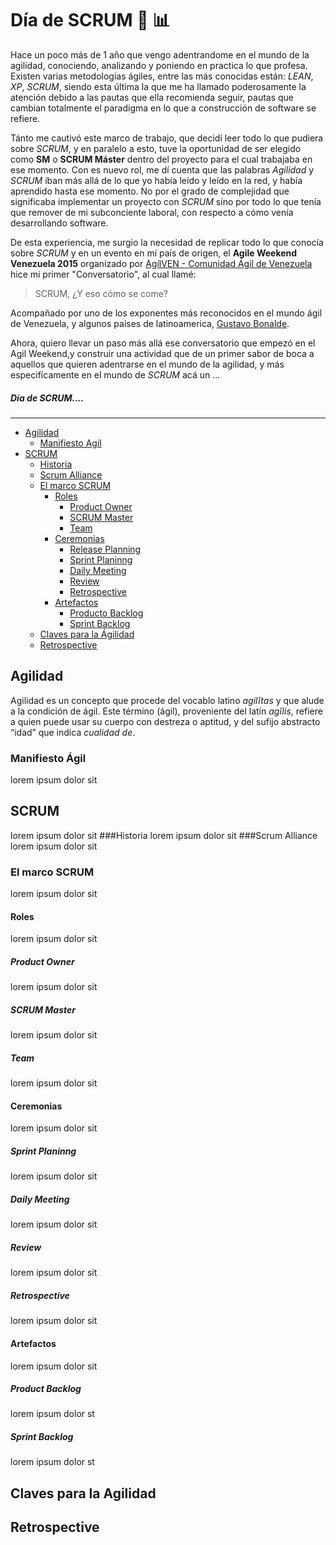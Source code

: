 # Día de SCRUM :rugby_football: :bar_chart:

Hace un poco más de 1 año que vengo adentrandome en el mundo de la agilidad, conociendo, analizando y poniendo en practica lo que profesa. Existen varias metodologías ágiles, entre las más conocidas están: *LEAN*, *XP*, *SCRUM*, siendo esta última la que me ha llamado poderosamente la atención debido a las pautas que ella recomienda seguir, pautas que cambian totalmente el paradigma en lo que a construcción de software se refiere. 

Tánto me cautivó este marco de trabajo, que decidí leer todo lo que pudiera sobre *SCRUM*, y en paralelo a esto, tuve la oportunidad de ser elegido como __SM__ o __SCRUM Máster__ dentro del proyecto para el cual trabajaba en ese momento. Con es nuevo rol, me dí cuenta que las palabras *Agilidad* y *SCRUM* íban más allá de lo que yo había leído y leído en la red, y había aprendido hasta ese momento. No por el grado de complejidad que significaba implementar un proyecto con *SCRUM* síno por todo lo que tenía que remover de mi subconciente laboral, con respecto a cómo venía desarrollando software. 

De esta experiencia, me surgio la necesidad de replicar todo lo que conocía sobre *SCRUM* y en un evento en mí país de origen, el **Agile Weekend Venezuela 2015** organizado por [AgílVEN - Comunidad Ágil de Venezuela](https://www.facebook.com/agilven/?fref=ts) hice mi primer "Conversatorio", al cual llamé: 
> SCRUM, ¿Y eso cómo se come?

Acompañado por uno de los exponentes más reconocidos en el mundo ágil de Venezuela, y algunos paises de latinoamerica,
[Gustavo Bonalde](https://twitter.com/gbonalde). 

Ahora, quiero llevar un paso más allá ese conversatorio que empezó en el Agil Weekend,y construir una actividad que de un primer sabor de boca a aquellos que quieren adentrarse en el mundo de la agilidad, y más especifícamente en el mundo de *SCRUM* acá un ...

##### Día de SCRUM....
---

- [Agilidad](#agilidad)
  - [Manifiesto Agil](#manifiesto-ágil)
- [SCRUM](#scrum)
  - [Historia](#historia)
  - [Scrum Alliance](#scrum-alliance)
  - [El marco SCRUM](#el-marco-scrum)
    - [Roles](#roles)
      - [Product Owner](#product-owner)
      - [SCRUM Master](#scrum-master)
      - [Team](#team)
    - [Ceremonias](#ceremonias)
      - [Release Planning](#release-planning)
      - [Sprint Planinng](#sprint-planinng)
      - [Daily Meeting](#daily-meeting)
      - [Review](#review)
      - [Retrospective](#retrospective)
    - [Artefactos](#artefactos)
      - [Producto Backlog](#product-backlog)
      - [Sprint Backlog](#sprint-backlog)
  - [Claves para la Ágilidad](#claves-para-la-agilidad)
  - [Retrospective](#retrospective)

## Agilidad
Agilidad es un concepto que procede del vocablo latino *agilĭtas* y que alude a la condición de ágil. Este término (ágil), proveniente del latín *agĭlis*, refiere a quien puede usar su cuerpo con destreza o aptitud, y del sufijo abstracto “idad” que indica *cualidad de*.

### Manifiesto Ágil
lorem ipsum dolor sit
## SCRUM
lorem ipsum dolor sit
###Historia
lorem ipsum dolor sit
###Scrum Alliance
lorem ipsum dolor sit
### El marco SCRUM
lorem ipsum dolor sit
#### Roles
lorem ipsum dolor sit
##### Product Owner
lorem ipsum dolor sit
##### SCRUM Master
lorem ipsum dolor sit
##### Team
lorem ipsum dolor sit
#### Ceremonias
lorem ipsum dolor sit
##### Sprint Planinng
lorem ipsum dolor sit
##### Daily Meeting
lorem ipsum dolor sit
##### Review
lorem ipsum dolor sit
##### Retrospective
lorem ipsum dolor sit
#### Artefactos
lorem ipsum dolor sit
##### Product Backlog
lorem ipsum dolor st
##### Sprint Backlog
lorem ipsum dolor st
## Claves para la Agilidad
## Retrospective
